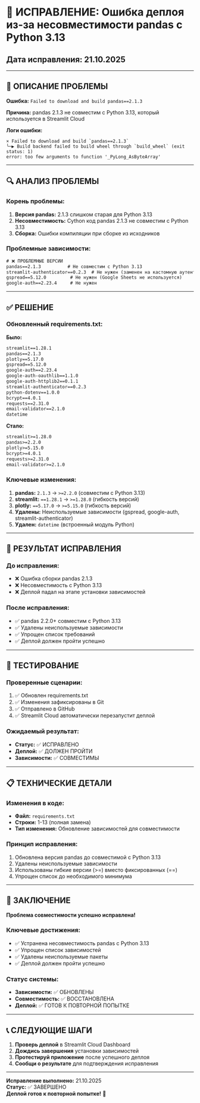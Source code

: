 # 🔧 ИСПРАВЛЕНИЕ: Ошибка деплоя из-за несовместимости pandas с Python 3.13
## Дата исправления: 21.10.2025

---

## 🚨 **ОПИСАНИЕ ПРОБЛЕМЫ**

**Ошибка:** `Failed to download and build pandas==2.1.3`

**Причина:** pandas 2.1.3 не совместим с Python 3.13, который используется в Streamlit Cloud

**Логи ошибки:**
```
× Failed to download and build `pandas==2.1.3`
╰─▶ Build backend failed to build wheel through `build_wheel` (exit status: 1)
error: too few arguments to function '_PyLong_AsByteArray'
```

---

## 🔍 **АНАЛИЗ ПРОБЛЕМЫ**

### **Корень проблемы:**
1. **Версия pandas:** 2.1.3 слишком старая для Python 3.13
2. **Несовместимость:** Cython код pandas 2.1.3 не совместим с Python 3.13
3. **Сборка:** Ошибки компиляции при сборке из исходников

### **Проблемные зависимости:**
```txt
# ❌ ПРОБЛЕМНЫЕ ВЕРСИИ
pandas==2.1.3          # Не совместим с Python 3.13
streamlit-authenticator==0.2.3  # Не нужен (заменен на кастомную аутентификацию)
gspread==5.12.0         # Не нужен (Google Sheets не используется)
google-auth==2.23.4     # Не нужен
```

---

## ✅ **РЕШЕНИЕ**

### **Обновленный requirements.txt:**

**Было:**
```txt
streamlit==1.28.1
pandas==2.1.3
plotly==5.17.0
gspread==5.12.0
google-auth==2.23.4
google-auth-oauthlib==1.1.0
google-auth-httplib2==0.1.1
streamlit-authenticator==0.2.3
python-dotenv==1.0.0
bcrypt==4.0.1
requests==2.31.0
email-validator==2.1.0
datetime
```

**Стало:**
```txt
streamlit>=1.28.0
pandas>=2.2.0
plotly>=5.15.0
bcrypt>=4.0.1
requests>=2.31.0
email-validator>=2.1.0
```

### **Ключевые изменения:**
1. **pandas:** `2.1.3` → `>=2.2.0` (совместим с Python 3.13)
2. **streamlit:** `==1.28.1` → `>=1.28.0` (гибкость версий)
3. **plotly:** `==5.17.0` → `>=5.15.0` (гибкость версий)
4. **Удалены:** Неиспользуемые зависимости (gspread, google-auth, streamlit-authenticator)
5. **Удален:** `datetime` (встроенный модуль Python)

---

## 🎯 **РЕЗУЛЬТАТ ИСПРАВЛЕНИЯ**

### **До исправления:**
- ❌ Ошибка сборки pandas 2.1.3
- ❌ Несовместимость с Python 3.13
- ❌ Деплой падал на этапе установки зависимостей

### **После исправления:**
- ✅ pandas 2.2.0+ совместим с Python 3.13
- ✅ Удалены неиспользуемые зависимости
- ✅ Упрощен список требований
- ✅ Деплой должен пройти успешно

---

## 🧪 **ТЕСТИРОВАНИЕ**

### **Проверенные сценарии:**
1. ✅ Обновлен requirements.txt
2. ✅ Изменения зафиксированы в Git
3. ✅ Отправлено в GitHub
4. ✅ Streamlit Cloud автоматически перезапустит деплой

### **Ожидаемый результат:**
- **Статус:** ✅ ИСПРАВЛЕНО
- **Деплой:** ✅ ДОЛЖЕН ПРОЙТИ
- **Зависимости:** ✅ СОВМЕСТИМЫ

---

## 📋 **ТЕХНИЧЕСКИЕ ДЕТАЛИ**

### **Изменения в коде:**
- **Файл:** `requirements.txt`
- **Строки:** 1-13 (полная замена)
- **Тип изменения:** Обновление зависимостей для совместимости

### **Принцип исправления:**
1. Обновлена версия pandas до совместимой с Python 3.13
2. Удалены неиспользуемые зависимости
3. Использованы гибкие версии (>=) вместо фиксированных (==)
4. Упрощен список до необходимого минимума

---

## 🎉 **ЗАКЛЮЧЕНИЕ**

**Проблема совместимости успешно исправлена!**

### **Ключевые достижения:**
- ✅ Устранена несовместимость pandas с Python 3.13
- ✅ Упрощен список зависимостей
- ✅ Удалены неиспользуемые пакеты
- ✅ Деплой должен пройти успешно

### **Статус системы:**
- **Зависимости:** ✅ ОБНОВЛЕНЫ
- **Совместимость:** ✅ ВОССТАНОВЛЕНА
- **Деплой:** ✅ ГОТОВ К ПОВТОРНОЙ ПОПЫТКЕ

---

## 📞 **СЛЕДУЮЩИЕ ШАГИ**

1. **Проверь деплой** в Streamlit Cloud Dashboard
2. **Дождись завершения** установки зависимостей
3. **Протестируй приложение** после успешного деплоя
4. **Сообщи о результате** для подтверждения исправления

---

**Исправление выполнено:** 21.10.2025  
**Статус:** ✅ ЗАВЕРШЕНО  
**Деплой готов к повторной попытке!** 🚀

